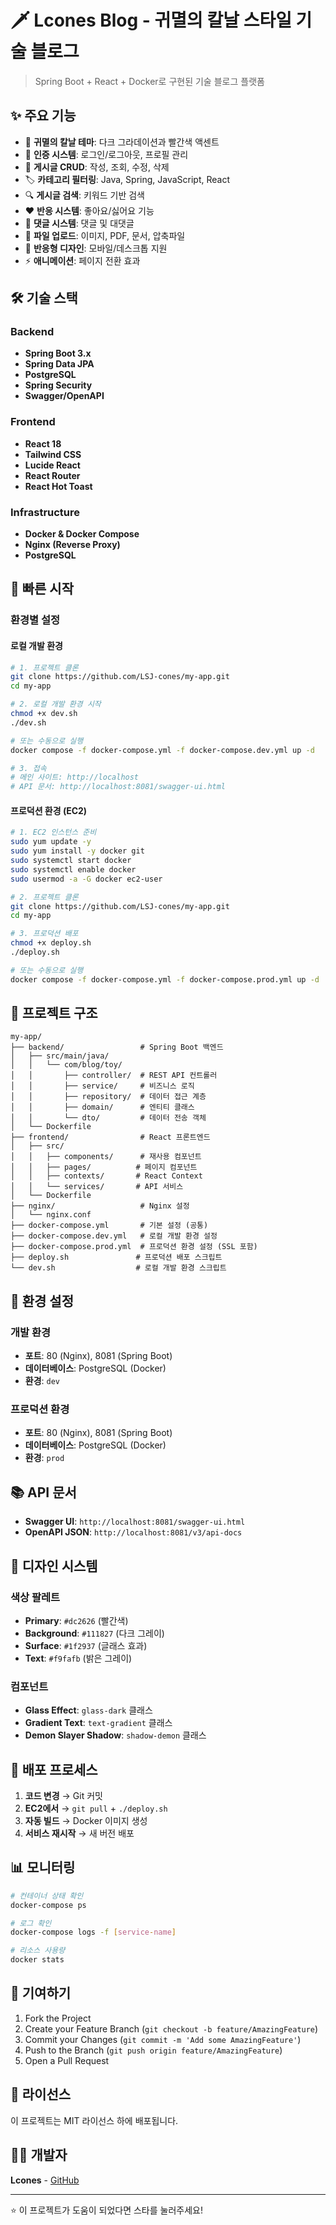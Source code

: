 # 🗡️ Lcones Blog - 귀멸의 칼날 스타일 기술 블로그

> Spring Boot + React + Docker로 구현된 기술 블로그 플랫폼

## ✨ 주요 기능

- 🎨 **귀멸의 칼날 테마**: 다크 그라데이션과 빨간색 액센트
- 🔐 **인증 시스템**: 로그인/로그아웃, 프로필 관리
- 📝 **게시글 CRUD**: 작성, 조회, 수정, 삭제
- 🏷️ **카테고리 필터링**: Java, Spring, JavaScript, React
- 🔍 **게시글 검색**: 키워드 기반 검색
- ❤️ **반응 시스템**: 좋아요/싫어요 기능
- 💬 **댓글 시스템**: 댓글 및 대댓글
- 📎 **파일 업로드**: 이미지, PDF, 문서, 압축파일
- 📱 **반응형 디자인**: 모바일/데스크톱 지원
- ⚡ **애니메이션**: 페이지 전환 효과

## 🛠️ 기술 스택

### Backend
- **Spring Boot 3.x**
- **Spring Data JPA**
- **PostgreSQL**
- **Spring Security**
- **Swagger/OpenAPI**

### Frontend
- **React 18**
- **Tailwind CSS**
- **Lucide React**
- **React Router**
- **React Hot Toast**

### Infrastructure
- **Docker & Docker Compose**
- **Nginx (Reverse Proxy)**
- **PostgreSQL**

## 🚀 빠른 시작

### 환경별 설정

#### 로컬 개발 환경
```bash
# 1. 프로젝트 클론
git clone https://github.com/LSJ-cones/my-app.git
cd my-app

# 2. 로컬 개발 환경 시작
chmod +x dev.sh
./dev.sh

# 또는 수동으로 실행
docker compose -f docker-compose.yml -f docker-compose.dev.yml up -d

# 3. 접속
# 메인 사이트: http://localhost
# API 문서: http://localhost:8081/swagger-ui.html
```

#### 프로덕션 환경 (EC2)
```bash
# 1. EC2 인스턴스 준비
sudo yum update -y
sudo yum install -y docker git
sudo systemctl start docker
sudo systemctl enable docker
sudo usermod -a -G docker ec2-user

# 2. 프로젝트 클론
git clone https://github.com/LSJ-cones/my-app.git
cd my-app

# 3. 프로덕션 배포
chmod +x deploy.sh
./deploy.sh

# 또는 수동으로 실행
docker compose -f docker-compose.yml -f docker-compose.prod.yml up -d
```

## 📁 프로젝트 구조

```
my-app/
├── backend/                 # Spring Boot 백엔드
│   ├── src/main/java/
│   │   └── com/blog/toy/
│   │       ├── controller/  # REST API 컨트롤러
│   │       ├── service/     # 비즈니스 로직
│   │       ├── repository/  # 데이터 접근 계층
│   │       ├── domain/      # 엔티티 클래스
│   │       └── dto/         # 데이터 전송 객체
│   └── Dockerfile
├── frontend/                # React 프론트엔드
│   ├── src/
│   │   ├── components/      # 재사용 컴포넌트
│   │   ├── pages/          # 페이지 컴포넌트
│   │   ├── contexts/       # React Context
│   │   └── services/       # API 서비스
│   └── Dockerfile
├── nginx/                   # Nginx 설정
│   └── nginx.conf
├── docker-compose.yml       # 기본 설정 (공통)
├── docker-compose.dev.yml   # 로컬 개발 환경 설정
├── docker-compose.prod.yml  # 프로덕션 환경 설정 (SSL 포함)
├── deploy.sh               # 프로덕션 배포 스크립트
└── dev.sh                  # 로컬 개발 환경 스크립트
```

## 🔧 환경 설정

### 개발 환경
- **포트**: 80 (Nginx), 8081 (Spring Boot)
- **데이터베이스**: PostgreSQL (Docker)
- **환경**: `dev`

### 프로덕션 환경
- **포트**: 80 (Nginx), 8081 (Spring Boot)
- **데이터베이스**: PostgreSQL (Docker)
- **환경**: `prod`

## 📚 API 문서

- **Swagger UI**: `http://localhost:8081/swagger-ui.html`
- **OpenAPI JSON**: `http://localhost:8081/v3/api-docs`

## 🎨 디자인 시스템

### 색상 팔레트
- **Primary**: `#dc2626` (빨간색)
- **Background**: `#111827` (다크 그레이)
- **Surface**: `#1f2937` (글래스 효과)
- **Text**: `#f9fafb` (밝은 그레이)

### 컴포넌트
- **Glass Effect**: `glass-dark` 클래스
- **Gradient Text**: `text-gradient` 클래스
- **Demon Slayer Shadow**: `shadow-demon` 클래스

## 🔄 배포 프로세스

1. **코드 변경** → Git 커밋
2. **EC2에서** → `git pull` + `./deploy.sh`
3. **자동 빌드** → Docker 이미지 생성
4. **서비스 재시작** → 새 버전 배포

## 📊 모니터링

```bash
# 컨테이너 상태 확인
docker-compose ps

# 로그 확인
docker-compose logs -f [service-name]

# 리소스 사용량
docker stats
```

## 🤝 기여하기

1. Fork the Project
2. Create your Feature Branch (`git checkout -b feature/AmazingFeature`)
3. Commit your Changes (`git commit -m 'Add some AmazingFeature'`)
4. Push to the Branch (`git push origin feature/AmazingFeature`)
5. Open a Pull Request

## 📄 라이선스

이 프로젝트는 MIT 라이선스 하에 배포됩니다.

## 👨‍💻 개발자

**Lcones** - [GitHub](https://github.com/LSJ-cones)

---

⭐ 이 프로젝트가 도움이 되었다면 스타를 눌러주세요!
